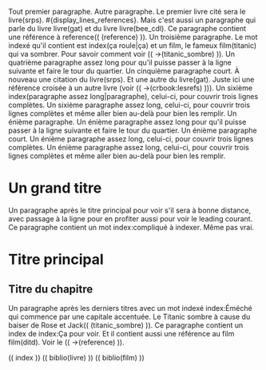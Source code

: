 Tout premier paragraphe.
Autre paragraphe. Le premier livre cité sera le livre(srps).
#{display_lines_references}. Mais c'est aussi un paragraphe qui parle du livre livre(gat) et du livre livre(bee_cdl). Ce paragraphe contient une référence à reference(( (reference) )).
Un troisième paragraphe. Le mot indexé qu'il contient est index(ça roule|ça) et un film, le fameux film(titanic) qui va sombrer. Pour savoir comment voir (( ->(titanic_sombre) )).
Un quatrième paragraphe assez long pour qu'il puisse passer à la ligne suivante et faire le tour du quartier.
Un cinquième paragraphe court. À nouveau une citation du livre(srps). Et une autre du livre(gat). Juste ici une référence croisée à un autre livre (voir (( ->(crbook:lesrefs) ))).
Un sixième index(paragraphe assez long|paragraphe), celui-ci, pour couvrir trois lignes complètes. Un sixième paragraphe assez long, celui-ci, pour couvrir trois lignes complètes et même aller bien au-delà pour bien les remplir.
Un énième paragraphe.
Un énième paragraphe assez long pour qu'il puisse passer à la ligne suivante et faire le tour du quartier.
Un énième paragraphe court.
Un énième paragraphe assez long, celui-ci, pour couvrir trois lignes complètes. Un énième paragraphe assez long, celui-ci, pour couvrir trois lignes complètes et même aller bien au-delà pour bien les remplir.

# Un grand titre
Un paragraphe après le titre principal pour voir s'il sera à bonne distance, avec passage à la ligne pour en profiter aussi pour voir le leading courant.
Ce paragraphe contient un mot index:compliqué à indexer. Même pas vrai.
# Titre principal
## Titre du chapitre
<!--
### Titre du sous-chapitre
#### Titre de la section
###### Titre de la sous-section
-->
Un paragraphe après les derniers titres avec un mot indexé index:Éméché qui commence par une capitale accentuée. Le Titanic sombre à cause du baiser de Rose et Jack(( (titanic_sombre) )).
Ce paragraphe contient un index de index:Ça pour voir. Et il contient aussi une référence au film film(ditd). Voir le (( ->(reference) )).

(( index ))
(( biblio(livre) ))
(( biblio(film) ))
